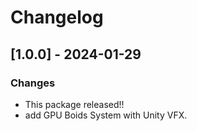 # Changelog

## [1.0.0] - 2024-01-29
### Changes
- This package released!!
- add GPU Boids System with Unity VFX.